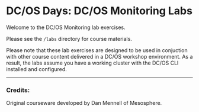# DC/OS Days: DC/OS Monitoring Labs

Welcome to the DC/OS Monitoring lab exercises. 

Please see the `/labs` directory for course materials. 

Please note that these lab exercises are designed to be used in conjuction with other course content delivered in a DC/OS workshop environment. As a result, the labs assume you have a working cluster with the DC/OS CLI installed and configured.

---


### Credits:

Original courseware developed by Dan Mennell of Mesosphere.